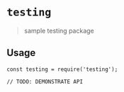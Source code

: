 # `testing`

> sample testing package

## Usage

```
const testing = require('testing');

// TODO: DEMONSTRATE API
```
